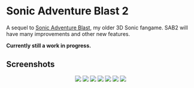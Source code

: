 # Sonic Adventure Blast 2

A sequel to [Sonic Adventure Blast](https://github.com/TurtleMan64/Sonic3DGamev3), my older 3D Sonic fangame. SAB2 will have many improvements and other new features. 

**Currently still a work in progress.**


## Screenshots
<p align="center">
  <img src="https://cdn.discordapp.com/attachments/480149390758248448/847292405686206514/pic6.png?raw=true">
  <img src="https://cdn.discordapp.com/attachments/480149390758248448/847292443522760734/pic1.png?raw=true">
  <img src="https://cdn.discordapp.com/attachments/480149390758248448/847292464083763210/pic3.png?raw=true">
  <img src="https://cdn.discordapp.com/attachments/480149390758248448/847292501710864404/pic4.png?raw=true">
  <img src="https://cdn.discordapp.com/attachments/480149390758248448/847292520970059796/pic2.png?raw=true">
  <img src="https://cdn.discordapp.com/attachments/480149390758248448/847292551823753216/pic5.png?raw=true">
  <img src="https://cdn.discordapp.com/attachments/480149390758248448/847292563336462415/pic7.png?raw=true">
</p>
